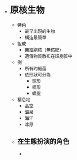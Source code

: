 - # 原核生物
	- 特色
		- 最早出現的生物
		- 構造最簡單
	- 組成
		- 無細胞核（無核膜）
		- 遺傳物質散布在細胞質中
	- 例
		- 所有旳細菌
		- 依形狀可分為
			- 球形
			- 桿形
			- 螺旋
	- 棲息地
		- 高空
		- 溫泉
		- 海洋
		- 冰原
	- ## 在生態扮演的角色
		-